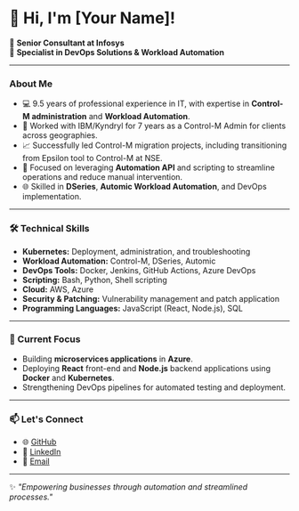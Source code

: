 # 👋 Hi, I'm [Your Name]!

🌟 **Senior Consultant at Infosys**  
🎯 **Specialist in DevOps Solutions & Workload Automation**

---

### About Me

- 💻 9.5 years of professional experience in IT, with expertise in **Control-M administration** and **Workload Automation**.  
- 🏢 Worked with IBM/Kyndryl for 7 years as a Control-M Admin for clients across geographies.  
- 📈 Successfully led Control-M migration projects, including transitioning from Epsilon tool to Control-M at NSE.  
- 🤖 Focused on leveraging **Automation API** and scripting to streamline operations and reduce manual intervention.  
- 🌐 Skilled in **DSeries**, **Automic Workload Automation**, and DevOps implementation.

---

### 🛠️ Technical Skills

- **Kubernetes:** Deployment, administration, and troubleshooting  
- **Workload Automation:** Control-M, DSeries, Automic  
- **DevOps Tools:** Docker, Jenkins, GitHub Actions, Azure DevOps  
- **Scripting:** Bash, Python, Shell scripting  
- **Cloud:** AWS, Azure  
- **Security & Patching:** Vulnerability management and patch application  
- **Programming Languages:** JavaScript (React, Node.js), SQL  

---

### 🚀 Current Focus

- Building **microservices applications** in **Azure**.  
- Deploying **React** front-end and **Node.js** backend applications using **Docker** and **Kubernetes**.  
- Strengthening DevOps pipelines for automated testing and deployment.  

---

### 📫 Let's Connect

- 🌐 [GitHub](https://github.com/ravik92)  
- 💼 [LinkedIn](https://linkedin.com/in/your-linkedin-profile)  
- 📧 [Email](mailto:your.email@example.com)  

---

✨ *"Empowering businesses through automation and streamlined processes."*